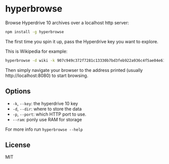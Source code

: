 # hyperbrowse

Browse Hyperdrive 10 archives over a localhost http server:

``` sh
npm install -g hyperbrowse
```

The first time you spin it up, pass the Hyperdrive key you want to explore.

This is Wikipedia for example:

``` sh
hyperbrowse -d wiki -k 907c949c372f7281c13330b7bd3feb922a936c4f5ae04e61e34e3c90fc6eba9b
```

Then simply navigate your browser to the address printed (usually http://localhost:8080)
to start browsing.

## Options

- `-k`, `--key`: the hyperdrive 10 key
- `-d`, `--dir`: where to store the data
- `-p`, `--port`: which HTTP port to use.
- `--ram`: ponly use RAM for storage


For more info run `hyperbrowse --help`

## License

MIT
